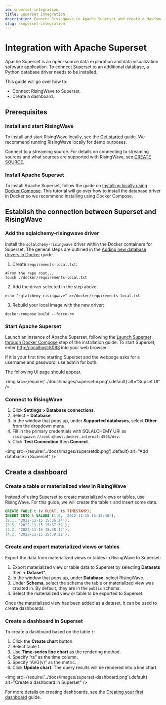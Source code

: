 ```yaml
---
id: superset-integration
title: Superset integration
description: Connect RisingWave to Apache Superset and create a dashboard.
slug: /superset-integration
---
```


# Integration with Apache Superset

Apache Superset is an open-source data exploration and data visualization software application. To connect Superset to an additional database, a Python database driver needs to be installed.

This guide will go over how to:
* Connect RisingWave to Superset.
* Create a dashboard.

## Prerequisites

### Install and start RisingWave

To install and start RisingWave locally, see the [Get started](https://www.risingwave.dev/docs/latest/get-started/) guide. We recommend running RisingWave locally for demo purposes.

Connect to a streaming source. For details on connecting to streaming sources and what sources are supported with RisingWave, see [CREATE SOURCE](https://www.risingwave.dev/docs/latest/sql-create-source/).

### Install Apache Superset

To install Apache Superset, follow the guide on [Installing locally using Docker Compose](https://superset.apache.org/docs/installation/installing-superset-using-docker-compose#installing-superset-locally-using-docker-compose). This tutorial will go over how to install the database driver in Docker so we recommend installing using Docker Compose. 

## Establish the connection between Superset and RisingWave

### Add the sqlalchemy-risingwave driver

Install the `sqlalchemy-risingwave` driver within the Docker containers for Superset. The general steps are outlined in the [Adding new database drivers in Docker](https://superset.apache.org/docs/databases/docker-add-drivers/#2-install-mysql-driver) guide. 

1. Create `requirements-local.txt`:
```shell
#From the repo root...
touch ./docker/requirements-local.txt
```

2. Add the driver selected in the step above:
```shell
echo "sqlalchemy-risingwave" >>/docker/requirements-local.txt
```

3. Rebuild your local image with the new driver:
```shell
docker-compose build --force-rm
```

### Start Apache Superset

Launch an instance of Apache Superset, following the [Launch Superset through Docker Compose](https://superset.apache.org/docs/installation/installing-superset-using-docker-compose#3-launch-superset-through-docker-compose) step of the installation guide. To start Superset, enter [http://localhost:8088](http://localhost:8088/) into your web browser. 

If it is your first time starting Superset and the webpage asks for a username and password, use admin for both.

The following UI page should appear.

<img
  src={require('../docs/images/supersetui.png').default}
  alt="Supset UI"
/>

### Connect to RisingWave

1. Click **Settings > Database connections**. 
2. Select **+ Database**.
3. In the window that pops up, under **Supported databases**, select **Other** from the dropdown menu.
4. Fill in the primary credentials with SQLALCHEMY URI as `risingwave://root:@host.docker.internal:4566/dev`.
5. Click **Test Connection** then **Connect**.

<img
  src={require('../docs/images/supersetdb.png').default}
  alt="Add database in Superset"
/>

## Create a dashboard

### Create a table or materialized view in RisingWave

Instead of using Superset to create materialized views or tables, use RisingWave. For this guide, we will create the table `t` and insert some data.

```sql
CREATE TABLE t (v FLOAT, ts TIMESTAMP);
INSERT INTO t VALUES (1.0, '2022-11-15 15:35:40'),
(2.1, '2022-11-15 15:36:24'),
(3.5, '2022-11-15 15:37:32'),
(4.2, '2022-11-15 15:38:12'),
(4.2, '2022-11-15 15:38:21');
```

### Create and export materialized views or tables

Export the data from materialized views or tables in RisingWave to Superset:

1. Export materialized view or table data to Superset by selecting **Datasets** then **+ Dataset***.
2. In the window that pops up, under **Database**, select RisingWave.
3. Under **Schema**, select the schema the table or materialized view was created in. By default, they are in the `public` schema.
4. Select the materialized view or table to be exported to Superset.

Once the materialized view has been added as a dataset, it can be used to create dashboards.

### Create a dashboard in Superset

To create a dashboard based on the table `t`:
1. Click the **Create chart** button.
2. Select table t.
3. Use **Time-series line chart** as the rendering method.
4. Specify “ts” as the time column.
5. Specify “AVG(v)” as the metric.
6. Click **Update chart**. The query results will be rendered into a line chart.

<img
  src={require('../docs/images/superset-dashboard.png').default}
  alt="Create a dashboard in Superset"
/>

For more details on creating dashboards, see the [Creating your first dashboard](https://superset.apache.org/docs/creating-charts-dashboards/creating-your-first-dashboard#creating-charts-in-explore-view) guide. 